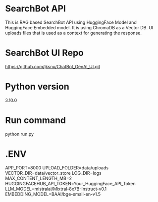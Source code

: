 # SearchBot API

This is RAG based SearchBot API using HuggingFace Model and HuggingFace Embedded model. It is using ChromaDB as a Vector DB. UI uploads files that is used as a context for generating the response.

# SearchBot UI Repo

https://github.com/jksnu/ChatBot_GenAI_UI.git

# Python version

3.10.0

# Run command

python run.py

# .ENV

APP_PORT=8000
UPLOAD_FOLDER=data/uploads
VECTOR_DIR=data/vector_store
LOG_DIR=logs
MAX_CONTENT_LENGTH_MB=2
HUGGINGFACEHUB_API_TOKEN=Your_HuggingFace_API_Token
LLM_MODEL=mistralai/Mixtral-8x7B-Instruct-v0.1
EMBEDDING_MODEL=BAAI/bge-small-en-v1.5
